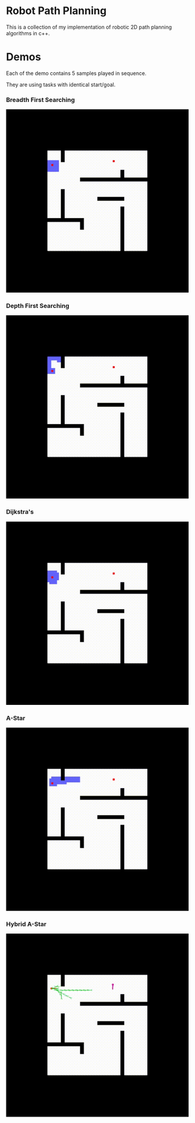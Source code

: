 # Robot Path Planning
This is a collection of my implementation of robotic 2D path planning algorithms in c++. 


# Demos

Each of the demo contains 5 samples played in sequence.

They are using tasks with identical start/goal. 


### Breadth First Searching
<a id="search" href="https://github.com/hanmmmmm/robot-path-planning/blob/main/BFS/bfs.gif">
    <img src="https://github.com/hanmmmmm/robot-path-planning/blob/main/BFS/bfs.gif" alt="BFS showcase gif" title="BFS search" width="500"/>
</a>


### Depth First Searching
<a id="search" href="https://github.com/hanmmmmm/robot-path-planning/blob/main/DFS/dfs.gif">
    <img src="https://github.com/hanmmmmm/robot-path-planning/blob/main/DFS/dfs.gif" alt="BFS showcase gif" title="BFS search" width="500"/>
</a>


### Dijkstra's 
<a id="search" href="https://github.com/hanmmmmm/robot-path-planning/blob/main/Dijkstra/dijkstra.gif">
    <img src="https://github.com/hanmmmmm/robot-path-planning/blob/main/Dijkstra/dijkstra.gif" alt="BFS showcase gif" title="BFS search" width="500"/>
</a>


### A-Star
<a id="search" href="https://github.com/hanmmmmm/robot-path-planning/blob/main/A_star/astar.gif">
    <img src="https://github.com/hanmmmmm/robot-path-planning/blob/main/A_star/astar.gif" alt="BFS showcase gif" title="BFS search" width="500"/>
</a>


### Hybrid A-Star
<a id="search" href="https://github.com/hanmmmmm/robot-path-planning/blob/main/hybrid_A_star/hybrid_a_star.gif">
    <img src="https://github.com/hanmmmmm/robot-path-planning/blob/main/hybrid_A_star/hybrid_a_star.gif" alt="BFS showcase gif" title="BFS search" width="500"/>
</a>





